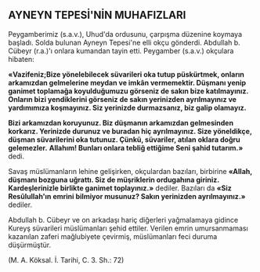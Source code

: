 ## AYNEYN TEPESİ'NİN MUHAFIZLARI

Peygamberimiz (s.a.v.), Uhud'da ordusunu, çarpışma düzenine koymaya başladı. Solda bu­lunan Ayneyn Tepesi'ne elli okçu gönderdi. Ab­dullah b. Cübeyr (r.a.)'ı onlara kumandan tayin etti. Peygamber (s.a.v.) okçulara hibaten:

**«Vazifeniz;Bize yönelebilecek süvarileri oka tutup püskürtmek, onların arkamızdan gelme­lerine meydan ve imkân vermemektir. Düşmanı yenip ganimet toplamağa koyulduğumuzu gör­seniz de sakın bize katılmayınız. Onların bizi yendiklerini görseniz de sakın yerinizden ayrıl­mayınız ve yardımımıza koşmayınız. Siz yeri­nizde durmazsanız, biz galip olamayız.**

**Bizi arkamızdan koruyunuz. Biz düşmanın arkamızdan gelmesinden korkarız. Yerinizde du­runuz ve buradan hiç ayrılmayınız. Size yönel­dikçe, düşman süvarilerini oka tutunuz. Çünkü, süvariler, atılan oklara doğru gelemezler.**
**Allahım! Bunları onlara tebliğ ettiğime Se­ni şahid tutarım.»** dedi.

Savaş müslümanların lehine gelişirken, ok­çulardan bazıları, birbirine **«Allah, düşmanı boz­guna uğrattı. Siz de müşriklerin ordugahına gi­riniz. Kardeşlerinizle birlikte ganimet toplayı­nız.»** dediler. Bazıları da **«Siz Resûlullah'ın em­rini bilmiyor musunuz? Sakın yerinizden ayrıl­mayınız.»** dediler.

Abdullah b. Cübeyr ve on arkadaşı hariç di­ğerleri yağmalamaya gidince Kureyş süvarileri müslümanları şehid ettiler. Verilen emrin umur­sanmaması kazanılan zaferi mağlubiyete çevirmiş, müslümanları feci duruma düşürmüştür.

(M. A. Köksal. İ. Tarihi, C. 3. Sh.: 72)
